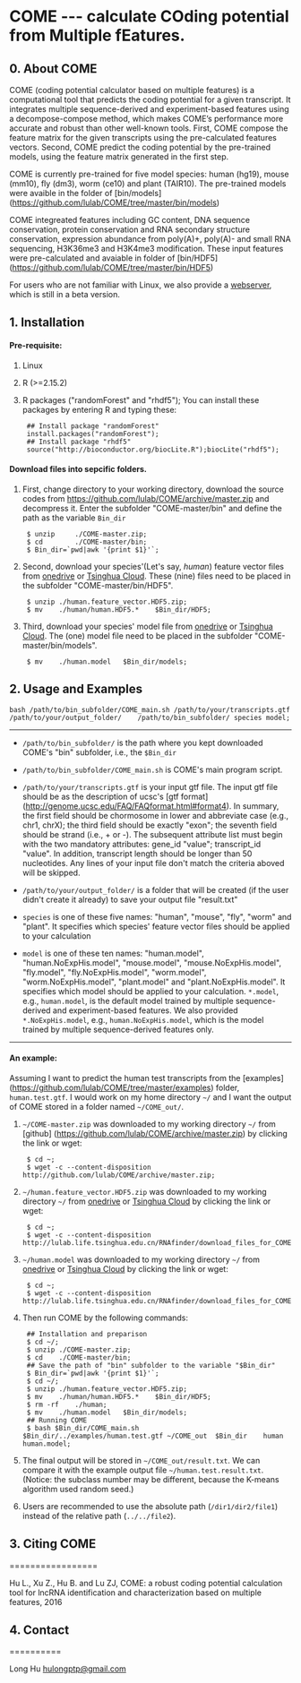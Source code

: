 # COME --- calculate COding potential from Multiple fEatures.

## 0. About COME

COME (coding potential calculator based on multiple features) is a computational tool that predicts the coding potential for a given transcript. It integrates multiple sequence-derived and experiment-based features using a decompose-compose method, which makes COME’s performance more accurate and robust than other well-known tools. First, COME compose the feature matrix for the given transcripts using the pre-calculated features vectors. Second, COME predict the coding potential by the pre-trained models, using the feature matrix generated in the first step.

COME is currently pre-trained for five model species: human (hg19), mouse (mm10), fly (dm3), worm (ce10) and plant (TAIR10). The pre-trained models were avaible in the folder of [bin/models] (https://github.com/lulab/COME/tree/master/bin/models)

COME integreated features including GC content, DNA sequence conservation, protein conservation and RNA secondary structure conservation, expression abundance from poly(A)+, poly(A)- and small RNA sequencing, H3K36me3 and H3K4me3 modification. These input features were pre-calculated and avaiable in folder of [bin/HDF5] (https://github.com/lulab/COME/tree/master/bin/HDF5)

For users who are not familiar with Linux, we also provide a [webserver](http://RNAfinder.ncrnalab.org/COME), which is still in a beta version.


## 1. Installation
####	Pre-requisite:
1. Linux
2. R (>=2.15.2)
3. R packages ("randomForest" and "rhdf5"); You can install these packages by entering R and typing these:

		## Install package "randomForest"
		install.packages("randomForest"); 
		## Install package "rhdf5"
		source("http://bioconductor.org/biocLite.R");biocLite("rhdf5");


####	Download files into sepcific folders.   
1. First, change directory to your working directory, download the source codes from https://github.com/lulab/COME/archive/master.zip and decompress it. Enter the subfolder "COME-master/bin" and define the path as the variable `Bin_dir`

		$ unzip		./COME-master.zip;
		$ cd 		./COME-master/bin;
		$ Bin_dir=`pwd|awk '{print $1}'`;

2. Second, download your species'(Let's say, _human_) feature vector files from [onedrive](https://1drv.ms/f/s!ApoJcQmK8fsKg5MS7NfEUGhahiLLFA) or [Tsinghua Cloud](https://cloud.tsinghua.edu.cn/d/9d58509b9a3f4221a7e8/?p=/HDF5&mode=list). These (nine) files need to be placed in the subfolder "COME-master/bin/HDF5".

		$ unzip	./human.feature_vector.HDF5.zip;
		$ mv	./human/human.HDF5.*	$Bin_dir/HDF5;
	
3. Third, download your species' model file from [onedrive](https://1drv.ms/f/s!ApoJcQmK8fsKg5MS7NfEUGhahiLLFA) or [Tsinghua Cloud](https://cloud.tsinghua.edu.cn/d/9d58509b9a3f4221a7e8/?p=/models&mode=list). The (one) model file need to be placed in the subfolder "COME-master/bin/models".

		$ mv	./human.model	$Bin_dir/models;


## 2. Usage and Examples

	bash /path/to/bin_subfolder/COME_main.sh /path/to/your/transcripts.gtf	/path/to/your/output_folder/	/path/to/bin_subfolder/	species	model;
  
_____
* `/path/to/bin_subfolder/` is the path where you kept downloaded COME's "bin" subfolder, i.e., the `$Bin_dir`

* `/path/to/bin_subfolder/COME_main.sh` is COME's main program script.

* `/path/to/your/transcripts.gtf` is your input gtf file. The input gtf file should be as the description of ucsc's [gtf format] (http://genome.ucsc.edu/FAQ/FAQformat.html#format4). In summary, the first field should be chormosome in lower and abbreviate case (e.g., chr1, chrX); the third field should be exactly "exon"; the seventh field should be strand (i.e., + or -). The subsequent attribute list must begin with the two mandatory attributes: gene_id "value"; transcript_id "value". In addition, transcript length should be longer than 50 nucleotides. Any lines of your input file don't match the criteria aboved will be skipped.

* `/path/to/your/output_folder/` is a folder that will be created (if the user didn't create it already) to save your output file "result.txt"

* `species` is one of these five names: "human", "mouse", "fly", "worm" and "plant". It specifies which species' feature vector files should be applied to your calculation

* `model` is one of these ten names: "human.model", "human.NoExpHis.model", "mouse.model", "mouse.NoExpHis.model", "fly.model", "fly.NoExpHis.model", "worm.model", "worm.NoExpHis.model", "plant.model" and "plant.NoExpHis.model". It specifies which model should be applied to your calculation. `*.model`, e.g., `human.model`, is the default model trained by multiple sequence-derived and experiment-based features. We also provided `*.NoExpHis.model`, e.g., `human.NoExpHis.model`, which is the model trained by multiple sequence-derived features only.



______  

#### An example:

Assuming I want to predict the human test transcripts from the [examples] (https://github.com/lulab/COME/tree/master/examples) folder, `human.test.gtf`. I would work on my home directory `~/` and I want the output of COME stored in a folder named `~/COME_out/`.

1. `~/COME-master.zip` was downloaded to my working directory `~/` from [github] (https://github.com/lulab/COME/archive/master.zip) by clicking the link or wget:

		$ cd ~;
		$ wget -c --content-disposition   http://github.com/lulab/COME/archive/master.zip;
		
2. `~/human.feature_vector.HDF5.zip` was downloaded to my working directory `~/` from [onedrive](https://1drv.ms/f/s!ApoJcQmK8fsKg5MS7NfEUGhahiLLFA) or [Tsinghua Cloud](https://cloud.tsinghua.edu.cn/d/9d58509b9a3f4221a7e8/?p=/HDF5&mode=list) by clicking the link or wget:

		$ cd ~;
		$ wget -c --content-disposition http://lulab.life.tsinghua.edu.cn/RNAfinder/download_files_for_COME/HDF5/human.feature_vector.HDF5.zip

3. `~/human.model` was downloaded to my working directory `~/` from [onedrive](https://1drv.ms/f/s!ApoJcQmK8fsKg5MS7NfEUGhahiLLFA) or [Tsinghua Cloud](https://cloud.tsinghua.edu.cn/d/9d58509b9a3f4221a7e8/?p=/models&mode=list) by clicking the link or wget:
	
		$ cd ~;
		$ wget -c --content-disposition   http://lulab.life.tsinghua.edu.cn/RNAfinder/download_files_for_COME/models/human.model

4. Then run COME by the following commands: 

		## Installation and preparison
		$ cd ~/;		
		$ unzip	./COME-master.zip;
		$ cd 	./COME-master/bin;
		## Save the path of "bin" subfolder to the variable "$Bin_dir"
		$ Bin_dir=`pwd|awk '{print $1}'`;
		$ cd ~/;
		$ unzip	./human.feature_vector.HDF5.zip;
		$ mv	./human/human.HDF5.*	$Bin_dir/HDF5;
		$ rm -rf	./human;
		$ mv	./human.model	$Bin_dir/models;
		## Running COME
		$ bash $Bin_dir/COME_main.sh	$Bin_dir/../examples/human.test.gtf	~/COME_out	$Bin_dir	human	human.model;

6. The final output will be stored in `~/COME_out/result.txt`. We can compare it with the example output file `~/human.test.result.txt`. (Notice: the subclass number may be different, because the K-means algorithm used random seed.)

7. Users are recommended to use the absolute path (`/dir1/dir2/file1`) instead of the relative path (`../../file2`).



## 3. Citing COME
=================

Hu L., Xu Z., Hu B. and Lu ZJ, COME: a robust coding potential calculation tool for lncRNA identification and characterization based on multiple features, 2016 


## 4. Contact
==========

Long Hu <hulongptp@gmail.com>
